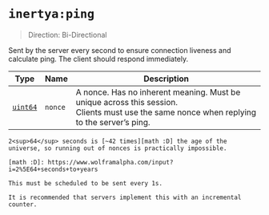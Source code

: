 # `inertya:ping`
> Direction: Bi-Directional

Sent by the server every second to ensure connection liveness and calculate ping.
The client should respond immediately.

| Type       | Name    | Description                                                                                                                                  |
|------------|---------|----------------------------------------------------------------------------------------------------------------------------------------------|
| [`uint64`] | `nonce` | A nonce. Has no inherent meaning. Must be unique across this session.<br>Clients must use the same nonce when replying to the server’s ping. |

[`uint64`]: ../custom-data/uints.md

~~~admonish note
2<sup>64</sup> seconds is [~42 times][math :D] the age of the universe, so running out of nonces is practically impossible.

[math :D]: https://www.wolframalpha.com/input?i=2%5E64+seconds+to+years
~~~

~~~admonish tip title="Server Implementations"
This must be scheduled to be sent every 1s.

It is recommended that servers implement this with an incremental counter.
~~~

